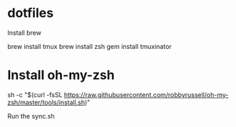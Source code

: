 dotfiles
========
Install brew

brew install tmux
brew install zsh
gem install tmuxinator
# Install oh-my-zsh
sh -c "$(curl -fsSL https://raw.githubusercontent.com/robbyrussell/oh-my-zsh/master/tools/install.sh)"

Run the sync.sh

